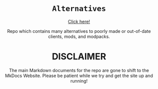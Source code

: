 <div align="center">

# `Alternatives`
[Click here!](https://microcontrollersdev.github.io/)


Repo which contains many
alternatives to poorly made
or out-of-date clients, mods,
and modpacks.

# DISCLAIMER

The main Markdown documents for the repo are gone to shift to the MkDocs Website.
Please be patient while we try and get the site up and running! 

</div>
